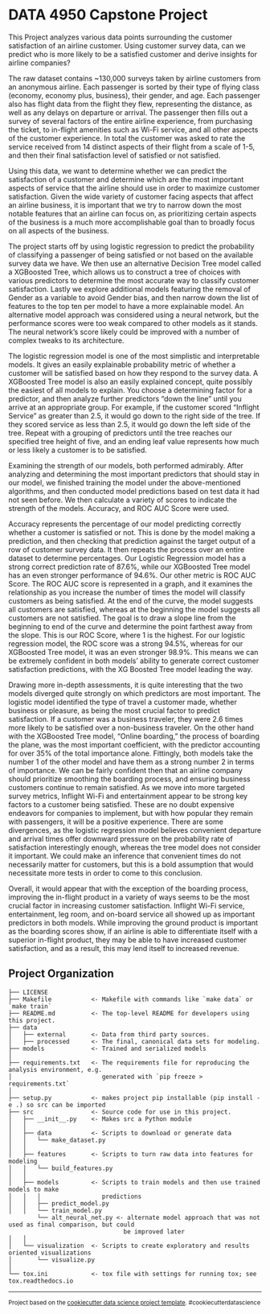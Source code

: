 DATA 4950 Capstone Project
==============================

This Project analyzes various data points surrounding the customer satisfaction of an airline customer. Using customer survey data, can we predict who is more likely to be a satisfied customer and derive insights for airline companies?

The raw dataset contains ~130,000 surveys taken by airline customers from an anonymous airline. Each passenger is sorted by their type of flying class (economy, economy plus, business), their gender, and age. Each passenger also has flight data from the flight they flew, representing the distance, as well as any delays on departure or arrival. The passenger then fills out a survey of several factors of the entire airline experience, from purchasing the ticket, to in-flight amenities such as Wi-Fi service, and all other aspects of the customer experience. In total the customer was asked to rate the service received from 14 distinct aspects of their flight from a scale of 1-5, and then their final satisfaction level of satisfied or not satisfied.

Using this data, we want to determine whether we can predict the satisfaction of a customer and determine which are the most important aspects of service that the airline should use in order to maximize customer satisfaction. Given the wide variety of customer facing aspects that affect an airline business, it is important that we try to narrow down the most notable features that an airline can focus on, as prioritizing certain aspects of the business is a much more accomplishable goal than to broadly focus on all aspects of the business.

The project starts off by using logistic regression to predict the probability of classifying a passenger of being satisfied or not based on the available survey data we have. We then use an alternative Decision Tree model called a XGBoosted Tree, which allows us to construct a tree of choices with various predictors to determine the most accurate way to classify customer satisfaction. Lastly we explore additional models featuring the removal of Gender as a variable to avoid Gender bias, and then narrow down the list of features to the top ten per model to have a more explainable model. An alternative model approach was considered using a neural network, but the performance scores were too weak compared to other models as it stands. The neural network’s score likely could be improved with a number of complex tweaks to its architecture.

The logistic regression model is one of the most simplistic and interpretable models. It gives an easily explainable probability metric of whether a customer will be satisfied based on how they respond to the survey data. A XGBoosted Tree model is also an easily explained concept, quite possibly the easiest of all models to explain. You choose a determining factor for a predictor, and then analyze further predictors “down the line” until you arrive at an appropriate group. For example, if the customer scored “Inflight Service” as greater than 2.5, it would go down to the right side of the tree. If they scored service as less than 2.5, it would go down the left side of the tree. Repeat with a grouping of predictors until the tree reaches our specified tree height of five, and an ending leaf value represents how much or less likely a customer is to be satisfied. 

Examining the strength of our models, both performed admirably. After analyzing and determining the most important predictors that should stay in our model, we finished training the model under the above-mentioned algorithms, and then conducted model predictions based on test data it had not seen before. We then calculate a variety of scores to indicate the strength of the models. Accuracy, and ROC AUC Score were used.

Accuracy represents the percentage of our model predicting correctly whether a customer is satisfied or not. This is done by the model making a prediction, and then checking that prediction against the target output of a row of customer survey data. It then repeats the process over an entire dataset to determine percentages. Our Logistic Regression model has a strong correct prediction rate of 87.6%, while our XGBoosted Tree model has an even stronger performance of 94.6%. Our other metric is ROC AUC Score. The ROC AUC score is represented in a graph, and it examines the relationship as you increase the number of times the model will classify customers as being satisfied. At the end of the curve, the model suggests all customers are satisfied, whereas at the beginning the model suggests all customers are not satisfied. The goal is to draw a slope line from the beginning to end of the curve and determine the point farthest away from the slope. This is our ROC Score, where 1 is the highest. For our logistic regression model, the ROC score was a strong 94.5%, whereas for our XGBoosted Tree model, it was an even stronger 98.9%. This means we can be extremely confident in both models’ ability to generate correct customer satisfaction predictions, with the XG Boosted Tree model leading the way.

Drawing more in-depth assessments, it is quite interesting that the two models diverged quite strongly on which predictors are most important. The logistic model identified the type of travel a customer made, whether business or pleasure, as being the most crucial factor to predict satisfaction. If a customer was a business traveler, they were 2.6 times more likely to be satisfied over a non-business traveler. On the other hand with the XGBoosted Tree model, “Online boarding,” the process of boarding the plane, was the most important coefficient, with the predictor accounting for over 35% of the total importance alone. Fittingly, both models take the number 1 of the other model and have them as a strong number 2 in terms of importance. We can be fairly confident then that an airline company should prioritize smoothing the boarding process, and ensuring business customers continue to remain satisfied.  As we move into more targeted survey metrics, Inflight Wi-Fi and entertainment appear to be strong key factors to a customer being satisfied. These are no doubt expensive endeavors for companies to implement, but with how popular they remain with passengers, it will be a positive experience. There are some divergences, as the logistic regression model believes convenient departure and arrival times offer downward pressure on the probability rate of satisfaction interestingly enough, whereas the tree model does not consider it important. We could make an inference that convenient times do not necessarily matter for customers, but this is a bold assumption that would necessitate more tests in order to come to this conclusion. 

Overall, it would appear that with the exception of the boarding process, improving the in-flight product in a variety of ways seems to be the most crucial factor in increasing customer satisfaction. Inflight Wi-Fi service, entertainment, leg room, and on-board service all showed up as important predictors in both models. While improving the ground product is important as the boarding scores show, if an airline is able to differentiate itself with a superior in-flight product, they may be able to have increased customer satisfaction, and as a result, this may lend itself to increased revenue. 


Project Organization
------------

    ├── LICENSE
    ├── Makefile           <- Makefile with commands like `make data` or `make train`
    ├── README.md          <- The top-level README for developers using this project.
    ├── data
    │   ├── external       <- Data from third party sources.
    │   ├── processed      <- The final, canonical data sets for modeling.
    ├── models             <- Trained and serialized models
    │
    ├── requirements.txt   <- The requirements file for reproducing the analysis environment, e.g.
    │                         generated with `pip freeze > requirements.txt`
    │
    ├── setup.py           <- makes project pip installable (pip install -e .) so src can be imported
    ├── src                <- Source code for use in this project.
    │   ├── __init__.py    <- Makes src a Python module
    │   │
    │   ├── data           <- Scripts to download or generate data
    │   │   └── make_dataset.py
    │   │
    │   ├── features       <- Scripts to turn raw data into features for modeling
    │   │   └── build_features.py
    │   │
    │   ├── models         <- Scripts to train models and then use trained models to make
    │   │   │                 predictions
    │   │   ├── predict_model.py
    │   │   └── train_model.py
            └── alt_neural_net.py <- alternate model approach that was not used as final comparison, but could
                                    be improved later  
    │   │
    │   └── visualization  <- Scripts to create exploratory and results oriented visualizations
    │       └── visualize.py
    │
    └── tox.ini            <- tox file with settings for running tox; see tox.readthedocs.io


--------

<p><small>Project based on the <a target="_blank" href="https://drivendata.github.io/cookiecutter-data-science/">cookiecutter data science project template</a>. #cookiecutterdatascience</small></p>
